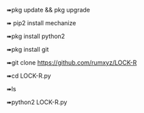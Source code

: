 ➠pkg update && pkg upgrade


➠ pip2 install mechanize


➠pkg install python2


➠pkg install git


➠git clone https://github.com/rumxyz/LOCK-R


➠cd LOCK-R.py


➠ls


➠python2 LOCK-R.py

